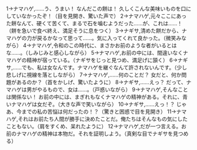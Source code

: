 1→ナマハゲ,……う、うまい！ なんだこの餅は！ 久しくこんな美味いものを口にしていなかったぞ！（目を見開き、驚いた声で）
2→ナマハゲ,元々ここにあった餅なんて、硬くて苦くて、まるで石を噛むようだった……が、これは……！（餅を急いで食べ終え、満足そうに息をつく）
3→ナギサ,清めた餅だから、ナマハゲの力が戻るかなって思って……。気に入ってくれて良かった。（微笑みながら）
4→ナマハゲ,令和のこの時代に、まさかお前のような者がいるとはな……。（しみじみと感心しながら）
5→ナマハゲ,お前の中には、間違いなくナマハゲの精神が宿っている。（ナギサをじっと見つめ、満足げに頷く）
6→ナギサ,……でも、私は女なんです。ナマハゲを継ぐなんて許されないんです。（少し悲しげに視線を落としながら）
7→ナマハゲ,……何のことだ？ 女だと、何か問題があるのか？（首をかしげ、驚いたように）
8→ナギサ,……えっ？ だって、ナマハゲは男がやるもので、女は……。（戸惑いながら）
9→ナマハゲ,そんなことは関係ない！ お前の中には、まぎれもなくナマハゲの精神がある。それに、青いナマハゲは女だぞ。（大きな声で笑いながら）
10→ナギサ,……えっ！？ じゃあ、今までの私の苦悩は何だったの！？（驚きと困惑で目を見開き）
11→ナマハゲ,それはお前たち人間が勝手に決めたことだ。俺たちはそんなもの気にしたこともない。（肩をすくめ、呆れたように）
12→ナマハゲ,だが一つ言える。お前のナマハゲの精神は本物だ。それを証明しよう。（真剣な目でナギサを見つめる）
